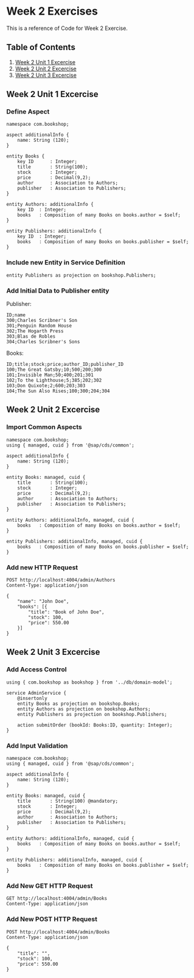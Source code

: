 # Week 2 Exercises
This is a reference of Code for Week 2 Exercise.

## Table of Contents
1. [Week 2 Unit 1 Excercise](##week-2-unit-1-excercise)
2. [Week 2 Unit 2 Excercise](##week-2-unit-2-excercise)
3. [Week 2 Unit 3 Excercise](##week-2-unit-3-excercise)

## Week 2 Unit 1 Excercise

### Define Aspect
```cds
namespace com.bookshop;

aspect additionalInfo {
    name: String (120);
}

entity Books {
    key ID      : Integer;
    title       : String(100);
    stock       : Integer;
    price       : Decimal(9,2);
    author      : Association to Authors;
    publisher   : Association to Publishers;
}

entity Authors: additionalInfo {
    key ID  : Integer;
    books   : Composition of many Books on books.author = $self;
}

entity Publishers: additionalInfo {
    key ID  : Integer;
    books   : Composition of many Books on books.publisher = $self;
}
```

### Include new Entity in Service Definition
```cds
entity Publishers as projection on bookshop.Publishers;
```

### Add Initial Data to Publisher entity

Publisher:
```csv
ID;name
300;Charles Scribner's Son
301;Penguin Random House
302;The Hogarth Press
303;Blas de Robles
304;Charles Scribner's Sons
```

Books:
```csv
ID;title;stock;price;author_ID;publisher_ID
100;The Great Gatsby;10;500;200;300
101;Invisible Man;50;400;201;301
102;To the Lighthouse;5;385;202;302
103;Don Quixote;2;600;203;303
104;The Sun Also Rises;100;300;204;304
```

## Week 2 Unit 2 Excercise

### Import Common Aspects
```cds
namespace com.bookshop;
using { managed, cuid } from '@sap/cds/common';

aspect additionalInfo {
    name: String (120);
}

entity Books: managed, cuid {
    title       : String(100);
    stock       : Integer;
    price       : Decimal(9,2);
    author      : Association to Authors;
    publisher   : Association to Publishers;
}

entity Authors: additionalInfo, managed, cuid {
    books   : Composition of many Books on books.author = $self;
}

entity Publishers: additionalInfo, managed, cuid {
    books   : Composition of many Books on books.publisher = $self;
}
```

### Add new HTTP Request
```http
POST http://localhost:4004/admin/Authors
Content-Type: application/json

{
    "name": "John Doe",
    "books": [{
        "title": "Book of John Doe",
        "stock": 100,
        "price": 550.00
    }]
}
```

## Week 2 Unit 3 Excercise

### Add Access Control
```cds
using { com.bookshop as bookshop } from '../db/domain-model';

service AdminService {
    @insertonly
    entity Books as projection on bookshop.Books;
    entity Authors as projection on bookshop.Authors;
    entity Publishers as projection on bookshop.Publishers;
    
    action submitOrder (bookId: Books:ID, quantity: Integer);
}
```

### Add Input Validation
```cds
namespace com.bookshop;
using { managed, cuid } from '@sap/cds/common';

aspect additionalInfo {
    name: String (120);
}

entity Books: managed, cuid {
    title       : String(100) @mandatory;
    stock       : Integer;
    price       : Decimal(9,2);
    author      : Association to Authors;
    publisher   : Association to Publishers;
}

entity Authors: additionalInfo, managed, cuid {
    books   : Composition of many Books on books.author = $self;
}

entity Publishers: additionalInfo, managed, cuid {
    books   : Composition of many Books on books.publisher = $self;
}
```

### Add New GET HTTP Request
```http
GET http://localhost:4004/admin/Books
Content-Type: application/json
```

### Add New POST HTTP Request

```http
POST http://localhost:4004/admin/Books
Content-Type: application/json

{
    "title": "",
    "stock": 100,
    "price": 550.00
}
```

